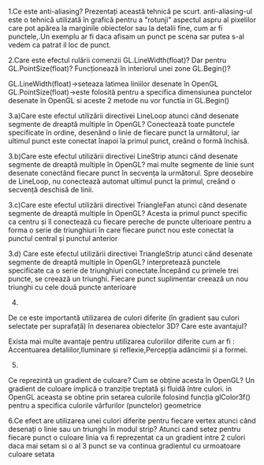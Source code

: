 1.Ce este anti-aliasing? Prezentați această tehnică pe scurt.
anti-aliasing-ul este o tehnică utilizată în grafică pentru a "rotunji"  aspectul aspru al pixelilor care pot apărea la marginile obiectelor sau la detalii fine, cum ar fi punctele,.Un exemplu ar fi daca afisam un punct pe scena sar putea s-al vedem ca patrat il loc de punct.


2.Care este efectul rulării comenzii GL.LineWidth(float)? Dar pentru GL.PointSize(float)? Funcționează în interiorul unei zone GL.Begin()?

GL.LineWidth(float)->seteaza latimea liniilor desenate în OpenGL
GL.PointSize(float)->este folosită pentru a specifica dimensiunea punctelor desenate în OpenGL
si aceste 2 metode nu vor functia in GL.Begin()

3.a)Care este efectul utilizării directivei LineLoop atunci când desenate segmente de dreaptă multiple în OpenGL?
Conectează toate punctele specificate în ordine, desenând o linie de fiecare punct la următorul, iar ultimul punct este conectat înapoi la primul punct, creând o formă închisă.

3.b)Care este efectul utilizării directivei LineStrip atunci când desenate segmente de dreaptă multiple în OpenGL?
mai multe segmente de linie sunt desenate conectând fiecare punct în secvența la următorul. Spre deosebire de LineLoop, nu conectează automat ultimul punct la primul, creând o secvență deschisă de linii.

3.c)Care este efectul utilizării directivei TriangleFan atunci când desenate segmente de dreaptă multiple în OpenGL?
Acesta ia primul punct specific ca centru și îl conectează cu fiecare pereche de puncte ulterioare pentru a forma o serie de triunghiuri în care fiecare punct nou este conectat la punctul central și punctul anterior

3.d)
Care este efectul utilizării directivei TriangleStrip atunci când
desenate segmente de dreaptă multiple în OpenGL?
interpretează punctele specificate ca o serie de triunghiuri conectate.Începând cu primele trei puncte, se creează un triunghi. Fiecare punct suplimentar creează un nou triunghi cu cele două puncte anterioare

4.
De ce este importantă utilizarea de culori diferite (în gradient sau culori selectate per suprafață) în desenarea obiectelor 3D? Care este avantajul?

Exista mai multe avantaje pentru utilizarea culoriilor diferite cum ar fi :  
Accentuarea detaliilor,Iluminare și reflexie,Percepția adâncimii și a formei.

5.
Ce reprezintă un gradient de culoare? Cum se obține acesta în
OpenGL?
Un gradient de culoare implică o tranziție treptată și fluidă între culori.
in OpenGL aceasta se obtine prin  setarea culorile folosind funcția glColor3f() pentru a specifica culorile vârfurilor (punctelor) geometrice


6.Ce efect are utilizarea unei culori diferite pentru fiecare vertex atunci când desenați o linie sau un triunghi în modul strip?
Atunci cand setez pentru fiecare punct o culoare linia va fi reprezentat ca un gradient intre 2 culori  
daca mai setam si o al 3 punct se va continua gradientul cu urmoatoare culoare setata
